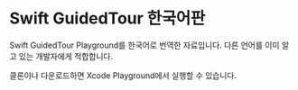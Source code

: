 # Swift GuidedTour 한국어판
Swift GuidedTour Playground를 한국어로 번역한 자료입니다. 다른 언어를 이미 알고 있는 개발자에게 적합합니다.

클론이나 다운로드하면 Xcode Playground에서 실행할 수 있습니다.
